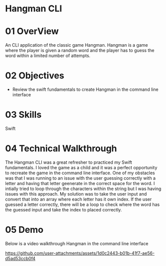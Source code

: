 # Hangman CLI

# 01 OverView
An CLI application of the classic game Hangman. Hangman is a game where the player is given a random word and the player has to guess the word within a limited number of attempts. 


# 02 Objectives 
- Review the swift fundamentals to create Hangman in the command line interface

# 03 Skills
Swift
   
# 04 Technical Walkthrough
    
The Hangman CLI was a great refresher to practiced my Swift fundamentals. I loved the game as a child and it was a perfect opportunity to recreate the game in the command line interface. One of my obstacles was that I was running to an issue with the user guessing correctly with a letter and having that letter geenerate in the correct space for the word. I intially tried to loop through the characters within the string but I was having issues with this approach. My solution was to take the user input and convert that into an array where each letter has it own index. If the user guessed a letter correctly, there will be a loop to check where the word has the guessed input and take the index to placed correctly. 
    
    
# 05 Demo

Below is a video walkthrough Hangman in the command line interface

https://github.com/user-attachments/assets/1d0c2443-b01b-41f7-ae56-d5ad53ccb0f4






